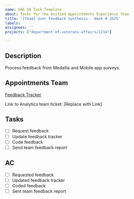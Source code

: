 ```yaml
---
name: UAE UX Task Template
about: Tasks for the Unified Appointments Experience Team
title: '[Team] User Feedback Synthesis - Week # 2025'
labels: 
assignees: ''
projects: ["department-of-veterans-affairs/1214"]

---
```


## Description
Process feedback from Medallia and Mobile app surveys.

## Appointments Team
[Feedback Tracker](https://github.com/department-of-veterans-affairs/va.gov-team/blob/master/products/health-care/appointments/va-online-scheduling/how-to/how-to-request-medallia-feedback.md)

Link to Analytics team ticket: [Replace with Link]

## Tasks
- [ ] Request feedback
- [ ] Update feedback tracker
- [ ] Code feedback
- [ ] Send team feedback report

## AC
- [ ] Requested feedback
- [ ] Updated feedback tracker
- [ ] Coded feedback
- [ ] Sent team feedback report